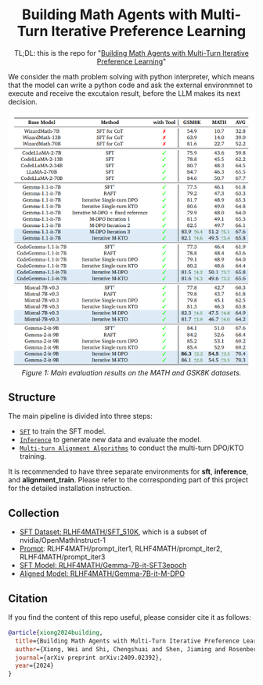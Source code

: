 <h1 align="center">
<br>
Building Math Agents with Multi-Turn Iterative Preference Learning
</h1>

<p align="center">
TL;DL: this is the repo for "<a href="https://arxiv.org/pdf/2409.02392" target="_blank">Building Math Agents with Multi-Turn Iterative Preference Learning</a>"
</p>

We consider the math problem solving with python interpreter, which means that the model can write a python code and ask the external environmnet to execute and receive the excutaion result, before the LLM makes its next decision.

<p align="center">
    <img src="./assets/main_result.png" width="600">
        <br>
    <em>Figure 1: Main evaluation results on the MATH and GSK8K datasets.</em>
</p>

## Structure

The main pipeline is divided into three steps:


- [`SFT`](./SFT/) to train the SFT model.
- [`Inference`](./inference/) to generate new data and evaluate the model.
- [`Multi-turn Alignment Algorithms`](./alignment_algorithms/) to conduct the multi-turn DPO/KTO training.


It is recommended to have three separate environments for **sft**, **inference**, and **alignment_train**. Please refer to the corresponding part of this project for the detailed installation instruction. 

## Collection

- [SFT Dataset: RLHF4MATH/SFT_510K](https://huggingface.co/datasets/RLHF4MATH/SFT_510K), which is a subset of nvidia/OpenMathInstruct-1
- [Prompt](https://huggingface.co/datasets/RLHF4MATH/prompt_iter1): RLHF4MATH/prompt_iter1, RLHF4MATH/prompt_iter2, RLHF4MATH/prompt_iter3
- [SFT Model: RLHF4MATH/Gemma-7B-it-SFT3epoch](https://huggingface.co/RLHF4MATH/Gemma-7B-it-SFT3epoch)
- [Aligned Model: RLHF4MATH/Gemma-7B-it-M-DPO](https://huggingface.co/RLHF4MATH/Gemma-7B-it-M-DPO)

## Citation

If you find the content of this repo useful, please consider cite it as follows:

```bibtex
@article{xiong2024building,
  title={Building Math Agents with Multi-Turn Iterative Preference Learning},
  author={Xiong, Wei and Shi, Chengshuai and Shen, Jiaming and Rosenberg, Aviv and Qin, Zhen and Calandriello, Daniele and Khalman, Misha and Joshi, Rishabh and Piot, Bilal and Saleh, Mohammad and others},
  journal={arXiv preprint arXiv:2409.02392},
  year={2024}
}
```
